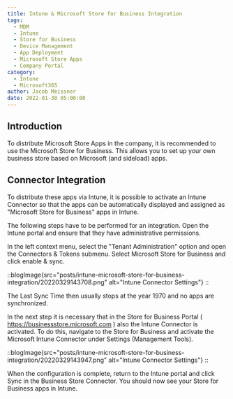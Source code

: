 ```yaml
---
title: Intune & Microsoft Store for Business Integration
tags:
  - MDM
  - Intune
  - Store for Business
  - Device Management
  - App Deployment
  - Microsoft Store Apps
  - Company Portal
category:
  - Intune
  - Microsoft365
author: Jacob Meissner
date: 2022-01-30 05:00:00
---
```


## Introduction

To distribute Microsoft Store Apps in the company, it is recommended to use the Microsoft Store for Business. This allows you to set up your own business store based on Microsoft (and sideload) apps.

<!-- more -->

## Connector Integration

To distribute these apps via Intune, it is possible to activate an Intune Connector so that the apps can be automatically displayed and assigned as "Microsoft Store for Business" apps in Intune.

The following steps have to be performed for an integration. Open the Intune portal and ensure that they have administrative permissions.

In the left context menu, select the "Tenant Administration" option and open the Connectors & Tokens submenu. Select Microsoft Store for Business and click enable & sync.

::blogImage{src="posts/intune-microsoft-store-for-business-integration/20220329143708.png" alt="Intune Connector Settings"}
::

The Last Sync Time then usually stops at the year 1970 and no apps are synchronized.

In the next step it is necessary that in the Store for Business Portal ( <https://businessstore.microsoft.com> ) also the Intune Connector is activated. To do this, navigate to the Store for Business and activate the Microsoft Intune Connector under Settings (Management Tools).

::blogImage{src="posts/intune-microsoft-store-for-business-integration/20220329143947.png" alt="Intune Connector Settings"}
::

When the configuration is complete, return to the Intune portal and click Sync in the Business Store Connector.
You should now see your Store for Business apps in Intune.
